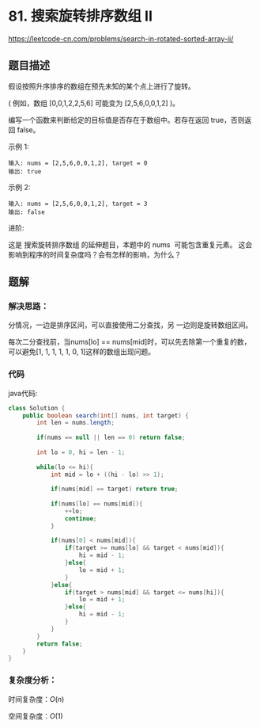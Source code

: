 # 81. 搜索旋转排序数组 II
https://leetcode-cn.com/problems/search-in-rotated-sorted-array-ii/

## 题目描述

假设按照升序排序的数组在预先未知的某个点上进行了旋转。

( 例如，数组 [0,0,1,2,2,5,6] 可能变为 [2,5,6,0,0,1,2] )。

编写一个函数来判断给定的目标值是否存在于数组中。若存在返回 true，否则返回 false。

示例 1:
```
输入: nums = [2,5,6,0,0,1,2], target = 0
输出: true
```

示例 2:
```
输入: nums = [2,5,6,0,0,1,2], target = 3
输出: false
```

进阶:

这是 搜索旋转排序数组 的延伸题目，本题中的 nums  可能包含重复元素。
这会影响到程序的时间复杂度吗？会有怎样的影响，为什么？


## 题解

### 解决思路：

分情况，一边是排序区间，可以直接使用二分查找，另 一边则是旋转数组区间。

每次二分查找前，当nums[lo] == nums[mid]时，可以先去除第一个重复的数，可以避免[1, 1, 1, 1, 1, 0, 1]这样的数组出现问题。

### 代码

java代码:
~~~ java
class Solution {
    public boolean search(int[] nums, int target) {
        int len = nums.length;
        
        if(nums == null || len == 0) return false;
        
        int lo = 0, hi = len - 1;
        
        while(lo <= hi){
        	int mid = lo + ((hi - lo) >> 1);
        	
        	if(nums[mid] == target) return true;
        	
        	if(nums[lo] == nums[mid]){
        		++lo;
        		continue;
        	}
        	
        	if(nums[0] < nums[mid]){
        		if(target >= nums[lo] && target < nums[mid]){
        			hi = mid - 1;
        		}else{
        			lo = mid + 1;
        		}
        	}else{
        		if(target > nums[mid] && target <= nums[hi]){
        			lo = mid + 1;
        		}else{
        			hi = mid - 1;
        		}
        	}
        }
        return false;
    }
}
~~~

### 复杂度分析：

时间复杂度：$O(n)$

空间复杂度：$O(1)$
